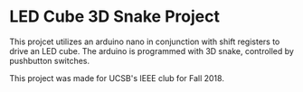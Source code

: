 # LED Cube 3D Snake Project

This projcet utilizes an arduino nano in conjunction with shift registers to drive an LED cube. The arduino is programmed with 3D snake, controlled by pushbutton switches.

This project was made for UCSB's IEEE club for Fall 2018.
